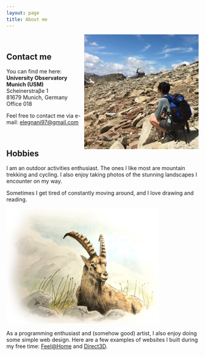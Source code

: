 ```yaml
---
layout: page
title: About me
---
```


<img class="post-img" width=300 align="right" src="/assets/img/stambecchi.jpg"/>

<br>

## Contact me

You can find me here: <br>
**University Observatory Munich (USM)** <br>
Scheinerstraβe 1 <br>
81679 Munich, Germany <br>
Office 018

Feel free to contact me via e-mail: [elegnani97@gmail.com](mailto:elegnani97@gmail.com)

<br>

## Hobbies

I am an outdoor activities enthusiast. The ones I like most are mountain trekking and cycling. I also enjoy taking photos of the stunning landscapes I encounter on my way.

Sometimes I get tired of constantly moving around, and I love drawing and reading.

<img width=400 src="/assets/img/stambecco.png"/>

As a programming enthusiast and (somehow good) artist, I also enjoy doing some simple web design. Here are a few examples of websites I built during my free time: [Feel@Home](https://www.feelathome.eu/) and [Direct3D](https://www.direct3d.it/).

<!---* See my [Blog](https://elisalegnani.github.io/blog) page for more! *--->

<!---* Ooops, almost forgot to mention my unconditional love for cats an animals. Here is Pepe :) *--->
